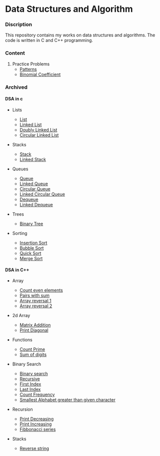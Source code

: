 # Data Structures and Algorithm

### Discription
This repository contains my works on data structures and algorithms. The code is written in C and C++ programming.

### Content

1. Practice Problems
   - [Patterns](practice/1_Patterns/main.cpp)
   - [Binomial Coefficient](practice/2_BinomailCoef/main.cpp)


### Archived

#### DSA in c

- Lists
   - [List](archive/c/1_Lists/list/list.c)
   - [Linked List](archive/c/1_Lists/linked_list/linked_list.c)
   - [Doubly Linked List](archive/c/1_Lists/doubly_linked_list/dl_list.c)
   - [Circular Linked List](archive/c/1_Lists/circular_linked_list/cl_list.c)

- Stacks
   - [Stack](archive/c/2_Stacks/stack/stack.c)
   - [Linked Stack](archive/c/2_Stacks/linked_stack/linked_stack.c)

- Queues
   - [Queue](archive/c/3_Queues/queue/queue.c)
   - [Linked Queue](archive/c/3_Queues/linked_queue/linked_queue.c)
   - [Circular Queue](archive/c/3_Queues/circular_queue/circular_queue.c)
   - [Linked Circular Queue](archive/c/3_Queues/linked_circular_queue/linked_circular_queue.c)
   - [Dequeue](archive/c/3_Queues/dequeue/dequeue.c)
   - [Linked Dequeue](archive/c/3_Queues/linked_dequeue/linked_dequeue.c)

- Trees
   - [Binary Tree](archive/c/4_Trees/binary_tree/binary_tree.c)

- Sorting
   - [Insertion Sort](archive/c/5_Sorting/insertion_sort/main.c)
   - [Bubble Sort](archive/c/5_Sorting/bubble_sort/main.c)
   - [Quick Sort](archive/c/5_Sorting/quick_sort/main.c)
   - [Merge Sort](archive/c/5_Sorting/merge_sort/main.c)


#### DSA in C++

- Array
   - [Count even elements](archive/cpp/1_Array/count_even_number/main.cpp)
   - [Pairs with sum](archive/cpp/1_Array/pairs_with_sum/main.cpp)
   - [Array reversal 1](archive/cpp/1_Array/array_reversal_1/main.cpp)
   - [Array reversal 2](archive/cpp/1_Array/array_reversal_2/main.cpp)

- 2d Array
   - [Matrix Addition](archive/cpp/2_2d_array/matrix_addition/main.cpp)
   - [Print Diagonal](archive/cpp/2_2d_array/print_diagonal/main.cpp)

- Functions
   - [Count Prime](archive/cpp/3_Functions/count_prime/main.cpp)
   - [Sum of digits](archive/cpp/3_Functions/sum_of_digits/main.cpp)

- Binary Search
   - [Binary search](archive/cpp/4_Binary_search/binary_search/main.cpp)
   - [Recursive](archive/cpp/4_Binary_search/recursive/main.cpp)
   - [First Index](archive/cpp/4_Binary_search/first_index/main.cpp)
   - [Last Index](archive/cpp/4_Binary_search/last_index/main.cpp)
   - [Count Frequency](archive/cpp/4_Binary_search/count_frequency/main.cpp)
   - [Smallest Alphabet greater than given character](archive/cpp/4_Binary_search/smallest_char/main.cpp)

- Recursion
   - [Print Decreasing](archive/cpp/5_Recursion/print_decreasing/main.cpp)
   - [Print Increasing](archive/cpp/5_Recursion/print_increasing/main.cpp)
   - [Fibbonacci series](archive/cpp/5_Recursion/fibbonacci/main.cpp)

- Stacks
   - [Reverse string](archive/cpp/6_Stacks/reverse_string/main.cpp)
